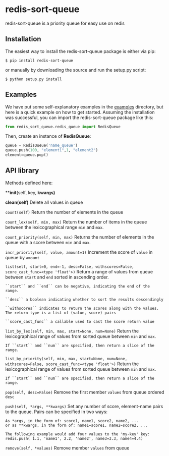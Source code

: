 # redis-sort-queue

redis-sort-queue is a priority queue for easy use on redis

Installation
------------
The easiest way to install the redis-sort-queue package is either via pip:

```
$ pip install redis-sort-queue
```

or manually by downloading the source and run the setup.py script:

```
$ python setup.py install
```

Examples
--------
We have put some self-explanatory examples in the [examples](https://github.com/yordanglez/redis-sort-queue/tree/master/example) directory, but here is a quick example on how to get started. Assuming the installation was successful, you can import the redis-sort-queue package like this:

```python
from redis_sort_queue.redis_queue import RedisQueue
```

Then, create an instance of **RedisQueue**:

```python
queue = RedisQueue('name_queue')
queue.push(100, "element1",1, "element2")
element=queue.pop()
```

API library
------------

Methods defined here:

**__init__(self, key, **kwargs)**

**clean(self)**
    Delete all values in queue

```count(self)```
    Return the number of elements in the queue

```count_lex(self, min, max)```
    Return the number of items in the queue between the
    lexicographical range ``min`` and ``max``.

```count_priority(self, min, max)```
    Returns the number of elements in the queue with
    a score between ``min`` and ``max``.

```incr_priority(self, value, amount=1)```
    Increment the score of ``value`` in queue by ``amount``

```list(self, start=0, end=-1, desc=False, withscores=False, score_cast_func=<type 'float'>)```
    Return a range of values from queue between
    ``start`` and ``end`` sorted in ascending order.
     
    ``start`` and ``end`` can be negative, indicating the end of the range.
     
    ``desc`` a boolean indicating whether to sort the results descendingly
     
    ``withscores`` indicates to return the scores along with the values.
    The return type is a list of (value, score) pairs
     
    ``score_cast_func`` a callable used to cast the score return value

```list_by_lex(self, min, max, start=None, num=None)```
    Return the lexicographical range of values from sorted queue
    between ``min`` and ``max``.
     
    If ``start`` and ``num`` are specified, then return a slice of the
    range.

```list_by_priority(self, min, max, start=None, num=None, withscores=False, score_cast_func=<type 'float'>)```
    Return the lexicographical range of values from sorted queue
    between ``min`` and ``max``.
     
    If ``start`` and ``num`` are specified, then return a slice of the
    range.

```pop(self, desc=False)```
    Remove the first member ``values`` from queue ordered ``desc``

```push(self, *args, **kwargs)```
    Set any number of score, element-name pairs to the queue. Pairs
    can be specified in two ways:
     
    As *args, in the form of: score1, name1, score2, name2, ...
    or as **kwargs, in the form of: name1=score1, name2=score2, ...
     
    The following example would add four values to the 'my-key' key:
    redis.push( 1.1, 'name1', 2.2, 'name2', name3=3.3, name4=4.4)

```remove(self, *values)```
    Remove member ``values`` from queue


